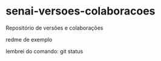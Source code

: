 # senai-versoes-colaboracoes
Repositório de versões e colaborações

redme de exemplo

lembrei do comando: git status
